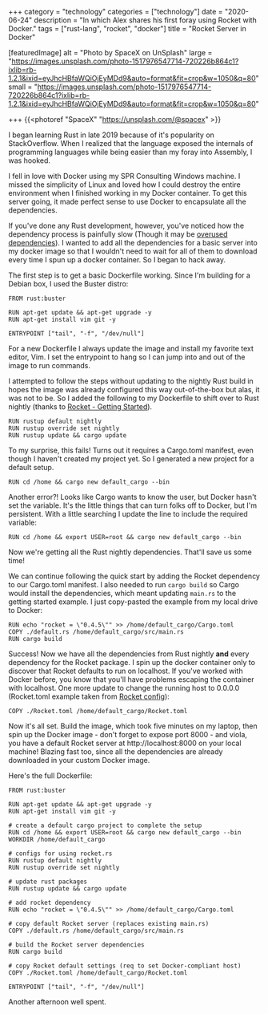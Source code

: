 +++
category = "technology"
categories = ["technology"]
date = "2020-06-24"
description = "In which Alex shares his first foray using Rocket with Docker."
tags = ["rust-lang", "rocket", "docker"]
title = "Rocket Server in Docker"

[featuredImage]
  alt = "Photo by SpaceX on UnSplash"
  large = "https://images.unsplash.com/photo-1517976547714-720226b864c1?ixlib=rb-1.2.1&ixid=eyJhcHBfaWQiOjEyMDd9&auto=format&fit=crop&w=1050&q=80"
  small = "https://images.unsplash.com/photo-1517976547714-720226b864c1?ixlib=rb-1.2.1&ixid=eyJhcHBfaWQiOjEyMDd9&auto=format&fit=crop&w=1050&q=80"

+++
{{<photoref "SpaceX" "https://unsplash.com/@spacex" >}}

I began learning Rust in late 2019 because of it's popularity on StackOverflow. When I realized that the language exposed the internals of programming languages while being easier than my foray into Assembly, I was hooked.

I fell in love with Docker using my SPR Consulting Windows machine. I missed the simplicity of Linux and loved how I could destroy the entire environment when I finished working in my Docker container. To get this server going, it made perfect sense to use Docker to encapsulate all the dependencies.

If you've done any Rust development, however, you've noticed how the dependency process is painfully slow (Though it may be [overused dependencies](https://blog.kodewerx.org/2020/06/the-rust-compiler-isnt-slow-we-are.html)). I wanted to add all the dependencies for a basic server into my docker image so that I wouldn't need to wait for all of them to download every time I spun up a docker container. So I began to hack away.

The first step is to get a basic Dockerfile working. Since I'm building for a Debian box, I used the Buster distro:

```
FROM rust:buster

RUN apt-get update && apt-get upgrade -y
RUN apt-get install vim git -y

ENTRYPOINT ["tail", "-f", "/dev/null"]

```

For a new Dockerfile I always update the image and install my favorite text editor, Vim. I set the entrypoint to hang so I can jump into and out of the image to run commands.

I attempted to follow the steps without updating to the nightly Rust build in hopes the image was already configured this way out-of-the-box but alas, it was not to be. So I added the following to my Dockerfile to shift over to Rust nightly (thanks to [Rocket - Getting Started](https://rocket.rs/v0.4/guide/getting-started/)).

```
RUN rustup default nightly
RUN rustup override set nightly
RUN rustup update && cargo update
```

To my surprise, this fails! Turns out it requires a Cargo.toml manifest, even though I haven't created my project yet. So I generated a new project for a default setup.

```
RUN cd /home && cargo new default_cargo --bin
```

Another error?! Looks like Cargo wants to know the user, but Docker hasn't set the variable. It's the little things that can turn folks off to Docker, but I'm persistent. With a little searching I update the line to include the required variable:

```
RUN cd /home && export USER=root && cargo new default_cargo --bin
```

Now we're getting all the Rust nightly dependencies. That'll save us some time!

We can continue following the quick start by adding the Rocket dependency to our Cargo.toml manifest. I also needed to run `cargo build` so Cargo would install the dependencies, which meant updating `main.rs` to the getting started example. I just copy-pasted the example from my local drive to Docker:

```
RUN echo "rocket = \"0.4.5\"" >> /home/default_cargo/Cargo.toml
COPY ./default.rs /home/default_cargo/src/main.rs
RUN cargo build
```

Success! Now we have all the dependencies from Rust nightly **and** every dependency for the Rocket package. I spin up the docker container only to discover that Rocket defaults to run on localhost. If you've worked with Docker before, you know that you'll have problems escaping the container with localhost. One more update to change the running host to 0.0.0.0 (Rocket.toml example taken from [Rocket config](https://rocket.rs/v0.4/guide/configuration/)):

```
COPY ./Rocket.toml /home/default_cargo/Rocket.toml
```

Now it's all set. Build the image, which took five minutes on my laptop, then spin up the Docker image - don't forget to expose port 8000 - and viola, you have a default Rocket server at http://localhost:8000 on your local machine! Blazing fast too, since all the dependencies are already downloaded in your custom Docker image.

Here's the full Dockerfile:

```
FROM rust:buster

RUN apt-get update && apt-get upgrade -y
RUN apt-get install vim git -y

# create a default cargo project to complete the setup
RUN cd /home && export USER=root && cargo new default_cargo --bin
WORKDIR /home/default_cargo

# configs for using rocket.rs
RUN rustup default nightly
RUN rustup override set nightly

# update rust packages
RUN rustup update && cargo update

# add rocket dependency
RUN echo "rocket = \"0.4.5\"" >> /home/default_cargo/Cargo.toml

# copy default Rocket server (replaces existing main.rs)
COPY ./default.rs /home/default_cargo/src/main.rs

# build the Rocket server dependencies
RUN cargo build

# copy Rocket default settings (req to set Docker-compliant host)
COPY ./Rocket.toml /home/default_cargo/Rocket.toml

ENTRYPOINT ["tail", "-f", "/dev/null"]
```

Another afternoon well spent.
